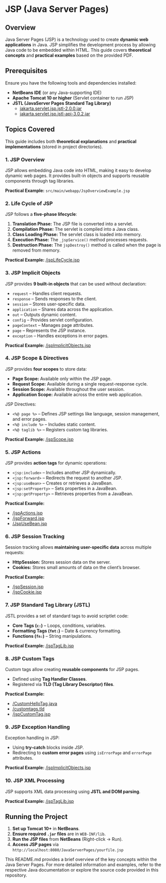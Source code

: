 # JSP (Java Server Pages)

## Overview
Java Server Pages (JSP) is a technology used to create **dynamic web applications** in Java. JSP simplifies the development process by allowing Java code to be embedded within HTML. This guide covers **theoretical concepts** and **practical examples** based on the provided PDF.

## Prerequisites
Ensure you have the following tools and dependencies installed:

- **NetBeans IDE** (or any Java-supporting IDE)
- **Apache Tomcat 10 or higher** (Servlet container to run JSP)
- **JSTL (JavaServer Pages Standard Tag Library)**
  - [jakarta.servlet.jsp.jstl-2.0.0.jar](https://repo1.maven.org/maven2/org/glassfish/web/jakarta.servlet.jsp.jstl/2.0.0/jakarta.servlet.jsp.jstl-2.0.0.jar)
  - [jakarta.servlet.jsp.jstl-api-3.0.2.jar](https://repo1.maven.org/maven2/jakarta/servlet/jsp/jstl/jakarta.servlet.jsp.jstl-api/3.0.2/jakarta.servlet.jsp.jstl-api-3.0.2.jar)

## Topics Covered
This guide includes both **theoretical explanations** and **practical implementations** (stored in project directories).

### 1. JSP Overview
JSP allows embedding Java code into HTML, making it easy to develop dynamic web pages. It provides built-in objects and supports reusable components through tag libraries.

**Practical Example:** `src/main/webapp/JspOverviewExample.jsp`

### 2. Life Cycle of JSP
JSP follows a **five-phase lifecycle**:
1. **Translation Phase:** The JSP file is converted into a servlet.
2. **Compilation Phase:** The servlet is compiled into a Java class.
3. **Class Loading Phase:** The servlet class is loaded into memory.
4. **Execution Phase:** The `_jspService()` method processes requests.
5. **Destruction Phase:** The `jspDestroy()` method is called when the page is removed from memory.

**Practical Example:** [/jspLifeCycle.jsp](web/jspLifeCycle.jsp)

### 3. JSP Implicit Objects
JSP provides **9 built-in objects** that can be used without declaration:
- `request` – Handles client requests.
- `response` – Sends responses to the client.
- `session` – Stores user-specific data.
- `application` – Shares data across the application.
- `out` – Outputs dynamic content.
- `config` – Provides servlet configuration.
- `pageContext` – Manages page attributes.
- `page` – Represents the JSP instance.
- `exception` – Handles exceptions in error pages.

**Practical Example:** [/jspImplicitObjects.jsp](web/jspImplicitObjects.jsp)

### 4. JSP Scope & Directives
JSP provides **four scopes** to store data:
- **Page Scope:** Available only within the JSP page.
- **Request Scope:** Available during a single request-response cycle.
- **Session Scope:** Available throughout the user session.
- **Application Scope:** Available across the entire web application.

JSP Directives:
- `<%@ page %>` – Defines JSP settings like language, session management, and error pages.
- `<%@ include %>` – Includes static content.
- `<%@ taglib %>` – Registers custom tag libraries.

**Practical Example:** [/jspScope.jsp](web/jspScope.jsp)

### 5. JSP Actions
JSP provides **action tags** for dynamic operations:
- `<jsp:include>` – Includes another JSP dynamically.
- `<jsp:forward>` – Redirects the request to another JSP.
- `<jsp:useBean>` – Creates or retrieves a JavaBean.
- `<jsp:setProperty>` – Sets properties in a JavaBean.
- `<jsp:getProperty>` – Retrieves properties from a JavaBean.

**Practical Example:** 
- [/jspActions.jsp](web/jspInclude.jsp)
- [/jspForward.jsp](web/jspForward.jsp)
- [/JspUseBean.jsp](web/JspUseBean.jsp)

### 6. JSP Session Tracking
Session tracking allows **maintaining user-specific data** across multiple requests:
- **HttpSession:** Stores session data on the server.
- **Cookies:** Stores small amounts of data on the client’s browser.

**Practical Example:**
- [/jspSession.jsp](web/jspSession.jsp)
- [/jspCookie.jsp](web/jspCookie.jsp)

### 7. JSP Standard Tag Library (JSTL)
JSTL provides a set of standard tags to avoid scriptlet code:
- **Core Tags (`c:`)** – Loops, conditions, variables.
- **Formatting Tags (`fmt:`)** – Date & currency formatting.
- **Functions (`fn:`)** – String manipulations.

**Practical Example:** [/jspTagLib.jsp](web/jspTaglib.jsp)

### 8. JSP Custom Tags
Custom tags allow creating **reusable components** for JSP pages.
- Defined using **Tag Handler Classes**.
- Registered via **TLD (Tag Library Descriptor) files**.

**Practical Example:**
- [/CustomHelloTag.java](src/java/beans/CustomHelloTag.java)
- [/customtags.tld](web/WEB-INF/tlds/customtags.tld)
- [/jspCustomTag.jsp](web/jspCustomTag.jsp)

### 9. JSP Exception Handling
Exception handling in JSP:
- Using **try-catch** blocks inside JSP.
- Redirecting to **custom error pages** using `isErrorPage` and `errorPage` attributes.

**Practical Example:** [/jspImplicitObjects.jsp](web/jspImplicitObjects.jsp)

### 10. JSP XML Processing
JSP supports XML data processing using **JSTL and DOM parsing**.

**Practical Example:** [/jspTagLib.jsp](web/jspTaglib.jsp)

## Running the Project
1. **Set up Tomcat 10+** in **NetBeans**.
2. **Ensure required `.jar` files** are in `WEB-INF/lib`.
3. **Run the JSP files** from **NetBeans** (Right-click → Run).
4. **Access JSP pages** via `http://localhost:8080/JavaServerPages/yourfile.jsp`

This README.md provides a brief overview of the key concepts within the Java Server Pages. For more detailed information and examples, refer to the respective Java documentation or explore the source code provided in this repository.
